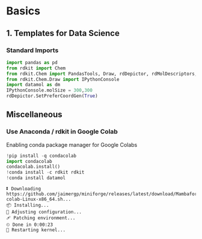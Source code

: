 # Basics
## 1. Templates for Data Science
### Standard Imports
~~~py
import pandas as pd
from rdkit import Chem
from rdkit.Chem import PandasTools, Draw, rdDepictor, rdMolDescriptors, Fragments
from rdkit.Chem.Draw import IPythonConsole
import datamol as dm
IPythonConsole.molSize = 300,300
rdDepictor.SetPreferCoordGen(True)
~~~

## Miscellaneous
### Use Anaconda / rdkit in Google Colab
Enabling conda package manager for Google Colabs
~~~py
!pip install -q condacolab
import condacolab
condacolab.install()
!conda install -c rdkit rdkit
!conda install datamol
~~~
~~~
⏬ Downloading https://github.com/jaimergp/miniforge/releases/latest/download/Mambaforge-colab-Linux-x86_64.sh...
📦 Installing...
📌 Adjusting configuration...
🩹 Patching environment...
⏲ Done in 0:00:23
🔁 Restarting kernel...
~~~
